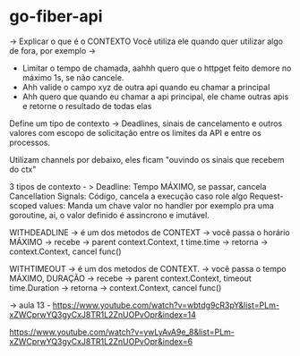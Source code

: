 # go-fiber-api



-> Explicar o que é o CONTEXTO
 Você utiliza ele quando quer utilizar algo de fora, por exemplo ->
* Limitar o tempo de chamada, aahhh quero que o httpget feito demore no máximo 1s, se não cancele.
* Ahh valide o campo xyz de outra api quando eu chamar a principal
* Ahh quero que quando eu chamar a api principal, ele chame outras apis e retorne o resultado de todas elas

Define um tipo de contexto -> Deadlines, sinais de cancelamento e outros valores com escopo de solicitação
entre os limites da API e entre os processos.

Utilizam channels por debaixo, eles ficam "ouvindo os sinais que recebem do ctx"

3 tipos de contexto - >
Deadline: Tempo MÁXIMO, se passar, cancela
Cancellation Signals: Código, cancela a execução caso role algo
Request-scoped values: Manda um chave valor no handler por exemplo pra uma goroutine, ai, o valor definido
é assincrono e imutável.

WITHDEADLINE -> é um dos metodos de CONTEXT -> você passa o horário MÁXIMO
 -> recebe -> parent context.Context, t time.time
 -> retorna -> context.Context, cancel func()

WITHTIMEOUT -> é um dos metodos de CONTEXT. -> você passa o tempo MÁXIMO, DURAÇÃO
 -> recebe -> parent context.Context, timeout time.Duration
    -> retorna -> context.Context, cancel func()


-> aula 13 - https://www.youtube.com/watch?v=wbtdg9cR3pY&list=PLm-xZWCprwYQ3gyCxJ8TR1L2ZnUOPvOpr&index=14

https://www.youtube.com/watch?v=ywLyAvA9e_8&list=PLm-xZWCprwYQ3gyCxJ8TR1L2ZnUOPvOpr&index=6